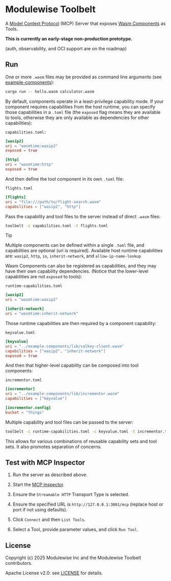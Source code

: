 # Modulewise Toolbelt

A [Model Context Protocol](https://modelcontextprotocol.io/) (MCP) Server that exposes [Wasm Components](https://component-model.bytecodealliance.org) as Tools.

**This is currently an early-stage non-production prototype.**

(auth, observability, and OCI support are on the roadmap)

## Run

One or more `.wasm` files may be provided as command line arguments (see [example-components](https://github.com/modulewise/example-components)):

```sh
cargo run -- hello.wasm calculator.wasm
```

By default, components operate in a least-privilege capability mode.
If your component requires capabilities from the host runtime, you can
specify those capabilities in a `.toml` file (the `exposed` flag means
they are available to tools, otherwise they are only available as
dependencies for other capabilities):

`capabilities.toml:`
```toml
[wasip2]
uri = "wasmtime:wasip2"
exposed = true

[http]
uri = "wasmtime:http"
exposed = true
```

And then define the tool component in its own `.toml` file:

`flights.toml`
```toml
[flights]
uri = "file:///path/to/flight-search.wasm"
capabilities = ["wasip2", "http"]
```

Pass the capability and tool files to the server instead of direct `.wasm` files:

```sh
toolbelt -c capabilities.toml -t flights.toml
```

> [!TIP]
>
> Multiple components can be defined within a single `.toml` file, and capabilities are optional (uri is required).
> Available host runtime capabilities are: `wasip2`, `http`, `io`, `inherit-network`, and `allow-ip-name-lookup`

Wasm Components can also be registered as capabilities, and they may have their own capability dependencies.
(Notice that the lower-level capabilities are not `exposed` to tools):

`runtime-capabilities.toml`
```toml
[wasip2]
uri = "wasmtime:wasip2"

[inherit-network]
uri = "wasmtime:inherit-network"
```

Those runtime capabilities are then required by a component capability:

`keyvalue.toml`
```toml
[keyvalue]
uri = "../example-components/lib/valkey-client.wasm"
capabilities = ["wasip2", "inherit-network"]
exposed = true
```

And then that higher-level capability can be composed into tool components:

`incrementor.toml`
```toml
[incrementor]
uri = "../example-components/lib/incrementor.wasm"
capabilities = ["keyvalue"]

[incrementor.config]
bucket = "things"
```

Multiple capability and tool files can be passed to the server:

```sh
toolbelt -c runtime-capabilities.toml -c keyvalue.toml -t incrementor.toml
```

This allows for various combinations of reusable capability sets and tool sets.
It also promotes separation of concerns.

## Test with MCP Inspector

1. Run the server as described above.

2. Start the [MCP Inspector](https://github.com/modelcontextprotocol/inspector?tab=readme-ov-file#quick-start-ui-mode).

3. Ensure the `Streamable HTTP` Transport Type is selected.

4. Ensure the specified URL is `http://127.0.0.1:3001/mcp` (replace host or port if not using defaults).

5. Click `Connect` and then `List Tools`.

6. Select a Tool, provide parameter values, and click `Run Tool`.

## License

Copyright (c) 2025 Modulewise Inc and the Modulewise Toolbelt contributors.

Apache License v2.0: see [LICENSE](./LICENSE) for details.
